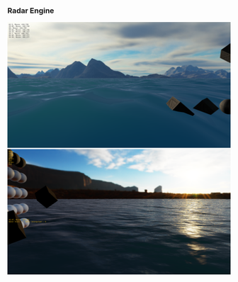### Radar Engine
![Screenshot 1](https://github.com/Adrien-radr/radar/blob/master/1.png "Dev Screenshot 1")
![Screenshot 2](https://github.com/Adrien-radr/radar/blob/master/2.png "Dev Screenshot 2")

